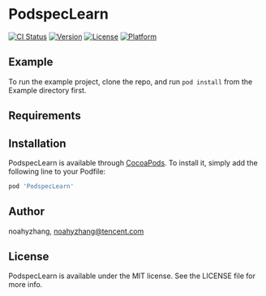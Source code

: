 # PodspecLearn

[![CI Status](https://img.shields.io/travis/noahyzhang/PodspecLearn.svg?style=flat)](https://travis-ci.org/noahyzhang/PodspecLearn)
[![Version](https://img.shields.io/cocoapods/v/PodspecLearn.svg?style=flat)](https://cocoapods.org/pods/PodspecLearn)
[![License](https://img.shields.io/cocoapods/l/PodspecLearn.svg?style=flat)](https://cocoapods.org/pods/PodspecLearn)
[![Platform](https://img.shields.io/cocoapods/p/PodspecLearn.svg?style=flat)](https://cocoapods.org/pods/PodspecLearn)

## Example

To run the example project, clone the repo, and run `pod install` from the Example directory first.

## Requirements

## Installation

PodspecLearn is available through [CocoaPods](https://cocoapods.org). To install
it, simply add the following line to your Podfile:

```ruby
pod 'PodspecLearn'
```

## Author

noahyzhang, noahyzhang@tencent.com

## License

PodspecLearn is available under the MIT license. See the LICENSE file for more info.
